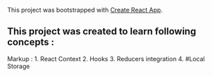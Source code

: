 This project was bootstrapped with [Create React App](https://github.com/facebook/create-react-app).

## This project was created to learn following concepts :

Markup : 1. React Context
         2. Hooks
         3. Reducers integration
         4. #Local Storage


